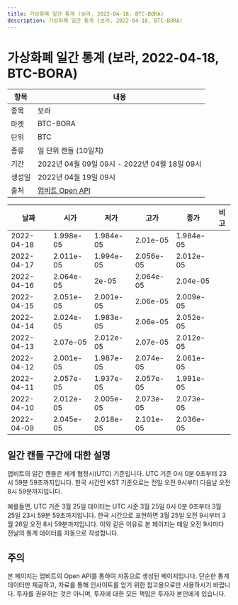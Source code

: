```yaml
---
title: 가상화폐 일간 통계 (보라, 2022-04-18, BTC-BORA)
description: 가상화폐 일간 통계 (보라, 2022-04-18, BTC-BORA)
---
```



가상화폐 일간 통계 (보라, 2022-04-18, BTC-BORA)
===

|항목|내용|
|--|--|
|종목|보라|
|마켓|BTC-BORA|
|단위|BTC|
|종류|일 단위 캔들 (10일치)|
|기간|2022년 04월 09일 09시 - 2022년 04월 18일 09시|
|생성일|2022년 04월 19일 09시|
|출처|[업비트 Open API](https://docs.upbit.com)|


|날짜|시가|저가|고가|종가|비고|
|--|--|--|--|--|--|
|2022-04-18|1.998e-05|1.984e-05|2.01e-05|1.984e-05|    |
|2022-04-17|2.011e-05|1.994e-05|2.056e-05|2.012e-05|    |
|2022-04-16|2.064e-05|2e-05|2.064e-05|2.04e-05|    |
|2022-04-15|2.051e-05|2.001e-05|2.06e-05|2.009e-05|    |
|2022-04-14|2.024e-05|1.983e-05|2.06e-05|2.052e-05|    |
|2022-04-13|2.07e-05|2.012e-05|2.07e-05|2.012e-05|    |
|2022-04-12|2.001e-05|1.987e-05|2.074e-05|2.061e-05|    |
|2022-04-11|2.057e-05|1.937e-05|2.057e-05|1.991e-05|    |
|2022-04-10|2.012e-05|2.005e-05|2.073e-05|2.073e-05|    |
|2022-04-09|2.045e-05|2.018e-05|2.101e-05|2.036e-05|    |


일간 캔들 구간에 대한 설명
---


업비트의 일간 캔들은 세계 협정시(UTC) 기준입니다. 
UTC 기준 0시 0분 0초부터 23시 59분 59초까지입니다. 
한국 시간인 KST 기준으로는 전일 오전 9시부터 다음날 오전 8시 59분까지입니다. 


예를들면, UTC 기준 3월 25일 데이터는 UTC 시준 3월 25일 0시 0분 0초부터 3월 25일 23시 59분 59초까지입니다. 
한국 시간으로 표현하면 3월 25일 오전 9시부터 3월 26일 오전 8시 59분까지입니다. 
이와 같은 이유로 본 페이지는 매일 오전 9시마다 전날의 통계 데이터를 자동으로 작성합니다. 


주의
---


본 페이지는 업비트의 Open API를 통하여 자동으로 생성된 페이지입니다. 
단순한 통계 데이터만 제공하고, 자료를 통해 인사이트를 얻기 위한 참고용으로만 사용하시기 바랍니다. 
투자를 권유하는 것은 아니며, 투자에 대한 모든 책임은 투자자 본인에게 있습니다. 
